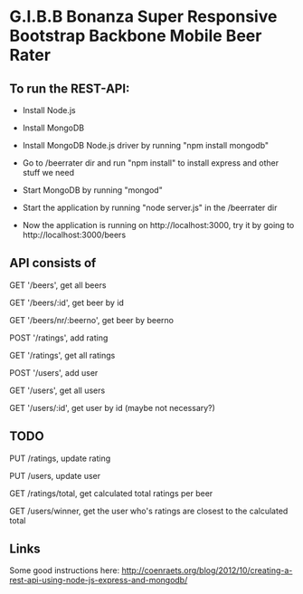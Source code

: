 G.I.B.B Bonanza Super Responsive Bootstrap Backbone Mobile Beer Rater
=====================================================================


To run the REST-API:
--------------------

- Install Node.js

- Install MongoDB

- Install MongoDB Node.js driver by running "npm install mongodb"

- Go to /beerrater dir and run "npm install" to install express and other stuff we need

- Start MongoDB by running "mongod"

- Start the application by running "node server.js" in the /beerrater dir

- Now the application is running on http://localhost:3000, try it by going to http://localhost:3000/beers


API consists of
---------------

GET '/beers', get all beers

GET '/beers/:id', get beer by id

GET '/beers/nr/:beerno', get beer by beerno

POST '/ratings', add rating

GET '/ratings', get all ratings

POST '/users', add user

GET '/users', get all users

GET '/users/:id', get user by id (maybe not necessary?)


TODO
----

PUT /ratings, update rating

PUT /users, update user

GET /ratings/total, get calculated total ratings per beer

GET /users/winner, get the user who's ratings are closest to the calculated total


Links
-----

Some good instructions here: http://coenraets.org/blog/2012/10/creating-a-rest-api-using-node-js-express-and-mongodb/
